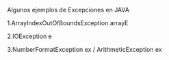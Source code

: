 Algunos ejemplos de Excepciones en JAVA

1.ArrayIndexOutOfBoundsException arrayE

2.IOException e

3.NumberFormatException ex / ArithmeticException ex

